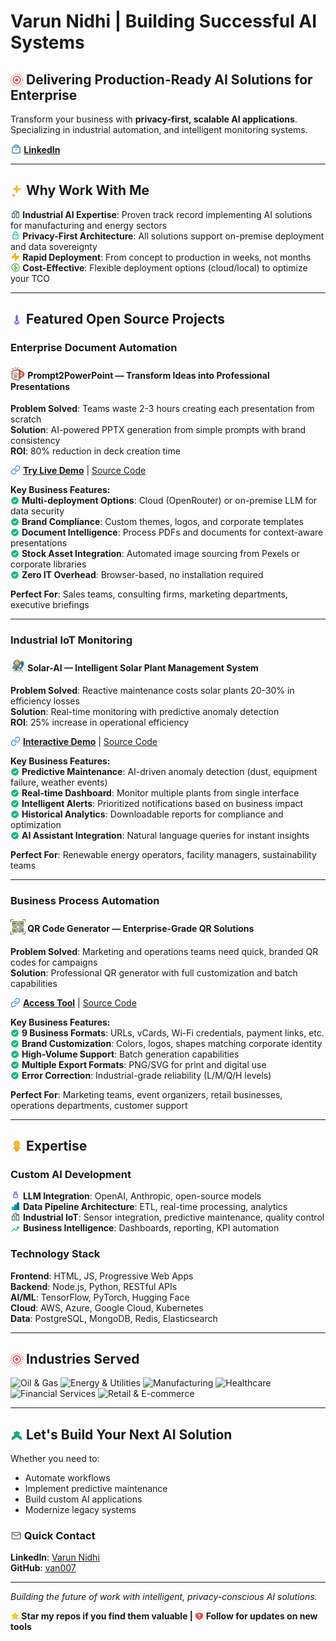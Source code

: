 # Varun Nidhi | Building Successful AI Systems

## <img src="assets/readme-icons/target.svg" width="20" height="20" style="vertical-align: -3px;"> Delivering Production-Ready AI Solutions for Enterprise

Transform your business with **privacy-first, scalable AI applications**. Specializing in industrial automation, and intelligent monitoring systems.

**<img src="assets/readme-icons/briefcase.svg" width="18" height="18" style="vertical-align: -3px;"> <a href="https://www.linkedin.com/in/varunnidhi" target="_blank" rel="noopener noreferrer">LinkedIn</a>**

---

## <img src="assets/readme-icons/sparkle.svg" width="20" height="20" style="vertical-align: -3px;"> Why Work With Me

**<img src="assets/readme-icons/factory.svg" width="16" height="16" style="vertical-align: -2px;"> Industrial AI Expertise**: Proven track record implementing AI solutions for manufacturing and energy sectors  
**<img src="assets/readme-icons/lock.svg" width="16" height="16" style="vertical-align: -2px;"> Privacy-First Architecture**: All solutions support on-premise deployment and data sovereignty  
**<img src="assets/readme-icons/lightning.svg" width="16" height="16" style="vertical-align: -2px;"> Rapid Deployment**: From concept to production in weeks, not months  
**<img src="assets/readme-icons/dollar.svg" width="16" height="16" style="vertical-align: -2px;"> Cost-Effective**: Flexible deployment options (cloud/local) to optimize your TCO  

---

## <img src="assets/readme-icons/rocket.svg" width="20" height="20" style="vertical-align: -3px;"> Featured Open Source Projects

### **Enterprise Document Automation**
#### <img src="https://raw.githubusercontent.com/van007/Prompt2Powerpoint/543b8d271e387f5e77a322603eb088435ceaceca/assets/icon.png" width="24" height="24" style="vertical-align: -4px;"> Prompt2PowerPoint — Transform Ideas into Professional Presentations

**Problem Solved**: Teams waste 2-3 hours creating each presentation from scratch  
**Solution**: AI-powered PPTX generation from simple prompts with brand consistency  
**ROI**: 80% reduction in deck creation time

<img src="assets/readme-icons/link.svg" width="16" height="16" style="vertical-align: -2px;"> **<a href="https://van007.github.io/Prompt2Powerpoint/" target="_blank" rel="noopener noreferrer">Try Live Demo</a>** | <a href="https://github.com/van007/Prompt2Powerpoint" target="_blank" rel="noopener noreferrer">Source Code</a>

**Key Business Features:**  
<img src="assets/readme-icons/check.svg" width="14" height="14" style="vertical-align: -2px;"> **Multi-deployment Options**: Cloud (OpenRouter) or on-premise LLM for data security  
<img src="assets/readme-icons/check.svg" width="14" height="14" style="vertical-align: -2px;"> **Brand Compliance**: Custom themes, logos, and corporate templates  
<img src="assets/readme-icons/check.svg" width="14" height="14" style="vertical-align: -2px;"> **Document Intelligence**: Process PDFs and documents for context-aware presentations  
<img src="assets/readme-icons/check.svg" width="14" height="14" style="vertical-align: -2px;"> **Stock Asset Integration**: Automated image sourcing from Pexels or corporate libraries  
<img src="assets/readme-icons/check.svg" width="14" height="14" style="vertical-align: -2px;"> **Zero IT Overhead**: Browser-based, no installation required  

**Perfect For**: Sales teams, consulting firms, marketing departments, executive briefings

---

### **Industrial IoT Monitoring**
#### <img src="https://raw.githubusercontent.com/van007/Solar-AI/3475ff713a68e77fdb66b763f460a60efbf35c5d/assets/icon.png" width="24" height="24" style="vertical-align: -4px;"> Solar-AI — Intelligent Solar Plant Management System

**Problem Solved**: Reactive maintenance costs solar plants 20-30% in efficiency losses  
**Solution**: Real-time monitoring with predictive anomaly detection  
**ROI**: 25% increase in operational efficiency

<img src="assets/readme-icons/link.svg" width="16" height="16" style="vertical-align: -2px;"> **<a href="https://van007.github.io/Solar-AI/" target="_blank" rel="noopener noreferrer">Interactive Demo</a>** | <a href="https://github.com/van007/Solar-AI" target="_blank" rel="noopener noreferrer">Source Code</a>

**Key Business Features:**  
<img src="assets/readme-icons/check.svg" width="14" height="14" style="vertical-align: -2px;"> **Predictive Maintenance**: AI-driven anomaly detection (dust, equipment failure, weather events)  
<img src="assets/readme-icons/check.svg" width="14" height="14" style="vertical-align: -2px;"> **Real-time Dashboard**: Monitor multiple plants from single interface  
<img src="assets/readme-icons/check.svg" width="14" height="14" style="vertical-align: -2px;"> **Intelligent Alerts**: Prioritized notifications based on business impact  
<img src="assets/readme-icons/check.svg" width="14" height="14" style="vertical-align: -2px;"> **Historical Analytics**: Downloadable reports for compliance and optimization  
<img src="assets/readme-icons/check.svg" width="14" height="14" style="vertical-align: -2px;"> **AI Assistant Integration**: Natural language queries for instant insights  

**Perfect For**: Renewable energy operators, facility managers, sustainability teams

---

### **Business Process Automation**
#### <img src="https://raw.githubusercontent.com/van007/QR-Code-Generator/ec97176354243d2e10604ffbaaf94bad051f56df/assets/logo.png" width="24" height="24" style="vertical-align: -4px;"> QR Code Generator — Enterprise-Grade QR Solutions

**Problem Solved**: Marketing and operations teams need quick, branded QR codes for campaigns  
**Solution**: Professional QR generator with full customization and batch capabilities

<img src="assets/readme-icons/link.svg" width="16" height="16" style="vertical-align: -2px;"> **<a href="https://van007.github.io/QR-Code-Generator/" target="_blank" rel="noopener noreferrer">Access Tool</a>** | <a href="https://github.com/van007/QR-Code-Generator" target="_blank" rel="noopener noreferrer">Source Code</a>

**Key Business Features:**  
<img src="assets/readme-icons/check.svg" width="14" height="14" style="vertical-align: -2px;"> **9 Business Formats**: URLs, vCards, Wi-Fi credentials, payment links, etc.  
<img src="assets/readme-icons/check.svg" width="14" height="14" style="vertical-align: -2px;"> **Brand Customization**: Colors, logos, shapes matching corporate identity  
<img src="assets/readme-icons/check.svg" width="14" height="14" style="vertical-align: -2px;"> **High-Volume Support**: Batch generation capabilities  
<img src="assets/readme-icons/check.svg" width="14" height="14" style="vertical-align: -2px;"> **Multiple Export Formats**: PNG/SVG for print and digital use  
<img src="assets/readme-icons/check.svg" width="14" height="14" style="vertical-align: -2px;"> **Error Correction**: Industrial-grade reliability (L/M/Q/H levels)

**Perfect For**: Marketing teams, event organizers, retail businesses, operations departments, customer support

---

## <img src="assets/readme-icons/lightbulb.svg" width="20" height="20" style="vertical-align: -3px;"> Expertise

### **Custom AI Development**
<img src="assets/readme-icons/robot.svg" width="16" height="16" style="vertical-align: -2px;"> **LLM Integration**: OpenAI, Anthropic, open-source models  
<img src="assets/readme-icons/chart.svg" width="16" height="16" style="vertical-align: -2px;"> **Data Pipeline Architecture**: ETL, real-time processing, analytics  
<img src="assets/readme-icons/factory.svg" width="16" height="16" style="vertical-align: -2px;"> **Industrial IoT**: Sensor integration, predictive maintenance, quality control  
<img src="assets/readme-icons/trending.svg" width="16" height="16" style="vertical-align: -2px;"> **Business Intelligence**: Dashboards, reporting, KPI automation  

### **Technology Stack**  
**Frontend**: HTML, JS, Progressive Web Apps  
**Backend**: Node.js, Python, RESTful APIs  
**AI/ML**: TensorFlow, PyTorch, Hugging Face  
**Cloud**: AWS, Azure, Google Cloud, Kubernetes  
**Data**: PostgreSQL, MongoDB, Redis, Elasticsearch  

---

## <img src="assets/readme-icons/target.svg" width="20" height="20" style="vertical-align: -3px;"> Industries Served

![Oil & Gas](https://img.shields.io/badge/Oil_%26_Gas-FF6B6B?style=for-the-badge&logo=fossil&logoColor=white)
![Energy & Utilities](https://img.shields.io/badge/Energy_%26_Utilities-00D9FF?style=for-the-badge&logo=lightning&logoColor=white)
![Manufacturing](https://img.shields.io/badge/Manufacturing-4ECDC4?style=for-the-badge&logo=industry&logoColor=white)
![Healthcare](https://img.shields.io/badge/Healthcare-FF6B9D?style=for-the-badge&logo=health&logoColor=white)
![Financial Services](https://img.shields.io/badge/Financial_Services-7209B7?style=for-the-badge&logo=bank&logoColor=white)
![Retail & E-commerce](https://img.shields.io/badge/Retail_%26_E--commerce-F72585?style=for-the-badge&logo=shopping-cart&logoColor=white)

---

## <img src="assets/readme-icons/handshake.svg" width="20" height="20" style="vertical-align: -3px;"> Let's Build Your Next AI Solution

Whether you need to:
- Automate workflows
- Implement predictive maintenance
- Build custom AI applications
- Modernize legacy systems

### <img src="assets/readme-icons/envelope.svg" width="18" height="18" style="vertical-align: -3px;"> Quick Contact  
**LinkedIn**: <a href="https://www.linkedin.com/in/varunnidhi" target="_blank" rel="noopener noreferrer">Varun Nidhi</a>  
**GitHub**: <a href="https://github.com/van007" target="_blank" rel="noopener noreferrer">van007</a>  

---

*Building the future of work with intelligent, privacy-conscious AI solutions.*

**<img src="assets/readme-icons/star.svg" width="14" height="14" style="vertical-align: -2px;"> Star my repos if you find them valuable | <img src="assets/readme-icons/bell.svg" width="14" height="14" style="vertical-align: -2px;"> Follow for updates on new tools**